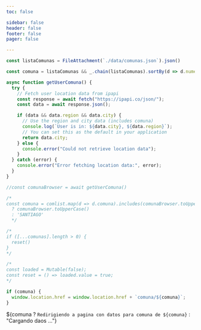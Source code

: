 ```yaml
---
toc: false

sidebar: false
header: false
footer: false
pager: false

---
```



```js
const listaComunas = FileAttachment(`./data/comunas.json`).json()
```

```js
const comuna = listaComunas && _.chain(listaComunas).sortBy(d => d.numeroEstudiantes).reverse().slice(0,20).sample().value()["comuna"] || null
```

```js
async function getUserComuna() {
  try {
    // Fetch user location data from ipapi
    const response = await fetch("https://ipapi.co/json/");
    const data = await response.json();

    if (data && data.region && data.city) {
      // Use the region and city data (includes comuna)
      console.log(`User is in: ${data.city}, ${data.region}`);
      // You can set this as the default in your application
      return data.city;
    } else {
      console.error("Could not retrieve location data");
    }
  } catch (error) {
    console.error("Error fetching location data:", error);
  }
}
```

```js
//const comunaBrowser = await getUserComuna()
```
```js
/*
const comuna = comlist.map(d => d.comuna).includes(comunaBrowser.toUpperCase()) 
  ? comunaBrowser.toUpperCase() 
  : 'SANTIAGO'
  */
```

<!-- JavaScript code to reset the loaded state if there are any establecimientos -->
```js
/*
if ([...comunas].length > 0) {
  reset()
}
*/
```

<!-- JavaScript code to define a mutable state 'loaded' and a reset function to set 'loaded' to true -->
```js
/*
const loaded = Mutable(false);
const reset = () => loaded.value = true;
*/
```

```js
if (comuna) {
  window.location.href = window.location.href + `comuna/${comuna}`;
}
```



${comuna ? `Redirigiendo a pagina con datos para comuna de ${comuna}` : "Cargando daos ..."}





